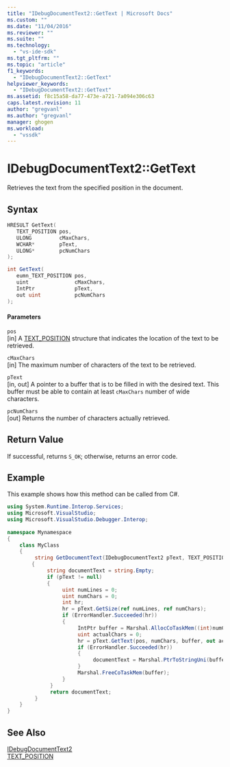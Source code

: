 ```yaml
---
title: "IDebugDocumentText2::GetText | Microsoft Docs"
ms.custom: ""
ms.date: "11/04/2016"
ms.reviewer: ""
ms.suite: ""
ms.technology: 
  - "vs-ide-sdk"
ms.tgt_pltfrm: ""
ms.topic: "article"
f1_keywords: 
  - "IDebugDocumentText2::GetText"
helpviewer_keywords: 
  - "IDebugDocumentText2::GetText"
ms.assetid: f8c15a58-da77-473e-a721-7a094e306c63
caps.latest.revision: 11
author: "gregvanl"
ms.author: "gregvanl"
manager: ghogen
ms.workload: 
  - "vssdk"
---
```

# IDebugDocumentText2::GetText
Retrieves the text from the specified position in the document.  
  
## Syntax  
  
```cpp  
HRESULT GetText(   
   TEXT_POSITION pos,  
   ULONG         cMaxChars,  
   WCHAR*        pText,  
   ULONG*        pcNumChars  
);  
```  
  
```csharp  
int GetText(   
   eumn_TEXT_POSITION pos,  
   uint               cMaxChars,  
   IntPtr             pText,  
   out uint           pcNumChars  
);  
```  
  
#### Parameters  
 `pos`  
 [in] A [TEXT_POSITION](../../../extensibility/debugger/reference/text-position.md) structure that indicates the location of the text to be retrieved.  
  
 `cMaxChars`  
 [in] The maximum number of characters of the text to be retrieved.  
  
 `pText`  
 [in, out] A pointer to a buffer that is to be filled in with the desired text. This buffer must be able to contain at least `cMaxChars` number of wide characters.  
  
 `pcNumChars`  
 [out] Returns the number of characters actually retrieved.  
  
## Return Value  
 If successful, returns `S_OK`; otherwise, returns an error code.  
  
## Example  
 This example shows how this method can be called from C#.  
  
```csharp  
using System.Runtime.Interop.Services;  
using Microsoft.VisualStudio;  
using Microsoft.VisualStudio.Debugger.Interop;  
  
namespace Mynamespace  
{  
    class MyClass  
    {  
         string GetDocumentText(IDebugDocumentText2 pText, TEXT_POSITION pos)  
        {  
             string documentText = string.Empty;  
             if (pText != null)  
             {  
                  uint numLines = 0;  
                  uint numChars = 0;  
                  int hr;  
                  hr = pText.GetSize(ref numLines, ref numChars);  
                  if (ErrorHandler.Succeeded(hr))  
                  {  
                       IntPtr buffer = Marshal.AllocCoTaskMem((int)numChars * sizeof(char));  
                       uint actualChars = 0;  
                       hr = pText.GetText(pos, numChars, buffer, out actualChars);  
                       if (ErrorHandler.Succeeded(hr))  
                       {  
                            documentText = Marshal.PtrToStringUni(buffer, (int)actualChars);  
                       }  
                       Marshal.FreeCoTaskMem(buffer);  
                  }  
              }  
              return documentText;  
         }  
    }  
}  
```  
  
## See Also  
 [IDebugDocumentText2](../../../extensibility/debugger/reference/idebugdocumenttext2.md)   
 [TEXT_POSITION](../../../extensibility/debugger/reference/text-position.md)